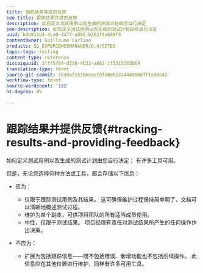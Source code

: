 ```yaml
---
title: 跟踪结果并提供反馈
seo-title: 跟踪结果并提供反馈
description: 如何定义测试用例以及生成的测试计划由您自行决定
seo-description: 如何定义测试用例以及生成的测试计划由您自行决定
uuid: b4b811d4-4ca0-4477-a866-b262f9a698f4
contentOwner: Guillaume Carlino
products: SG_EXPERIENCEMANAGER/6.4/SITES
topic-tags: testing
content-type: reference
discoiquuid: 2fff5f64-d330-4b32-a861-1f5315363b69
translation-type: tm+mt
source-git-commit: 7b39a715166eeefdf20eb22a4449068ff1ed0e42
workflow-type: tm+mt
source-wordcount: '182'
ht-degree: 0%

---
```



# 跟踪结果并提供反馈{#tracking-results-and-providing-feedback}

如何定义测试用例以及生成的测试计划由您自行决定； 有许多工具可用。

但是，无论您选择何种方法或工具，都会存储以下信息：

* 应为：

   * 仅限于跟踪测试用例及其结果。 这可确保维护过程保持简单明了，文档可以清晰地概述测试过程。
   * 维护为单个副本，可供项目团队的所有适当成员使用。
   * 中性，仅限于测试结果。 项目经理有责任对测试结果所产生的任何操作作出决策。

* 不应为：

   * 扩展为包括跟踪信息——既不包括错误、新增功能也不包括后续操作。 此信息应在其他位置进行维护，同样有许多可用工具。

